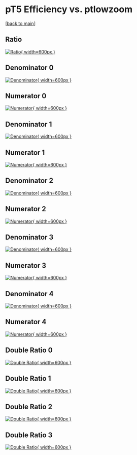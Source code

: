 # pT5 Efficiency vs. ptlowzoom

[[back to main](./)]



## Ratio

[![Ratio](../mtv/var/pT5_base_211_1_eff_ptlowzoom.png){ width=600px }](../mtv/var/pT5_base_211_1_eff_ptlowzoom.pdf)

## Denominator 0

[![Denominator](../mtv/den/pT5_base_211_1_eff_ptlowzoom_den0.png){ width=600px }](../mtv/den/pT5_base_211_1_eff_ptlowzoom_den0.pdf)

## Numerator 0

[![Numerator](../mtv/num/pT5_base_211_1_eff_ptlowzoom_num0.png){ width=600px }](../mtv/num/pT5_base_211_1_eff_ptlowzoom_num0.pdf)

## Denominator 1

[![Denominator](../mtv/den/pT5_base_211_1_eff_ptlowzoom_den1.png){ width=600px }](../mtv/den/pT5_base_211_1_eff_ptlowzoom_den1.pdf)

## Numerator 1

[![Numerator](../mtv/num/pT5_base_211_1_eff_ptlowzoom_num1.png){ width=600px }](../mtv/num/pT5_base_211_1_eff_ptlowzoom_num1.pdf)

## Denominator 2

[![Denominator](../mtv/den/pT5_base_211_1_eff_ptlowzoom_den2.png){ width=600px }](../mtv/den/pT5_base_211_1_eff_ptlowzoom_den2.pdf)

## Numerator 2

[![Numerator](../mtv/num/pT5_base_211_1_eff_ptlowzoom_num2.png){ width=600px }](../mtv/num/pT5_base_211_1_eff_ptlowzoom_num2.pdf)

## Denominator 3

[![Denominator](../mtv/den/pT5_base_211_1_eff_ptlowzoom_den3.png){ width=600px }](../mtv/den/pT5_base_211_1_eff_ptlowzoom_den3.pdf)

## Numerator 3

[![Numerator](../mtv/num/pT5_base_211_1_eff_ptlowzoom_num3.png){ width=600px }](../mtv/num/pT5_base_211_1_eff_ptlowzoom_num3.pdf)

## Denominator 4

[![Denominator](../mtv/den/pT5_base_211_1_eff_ptlowzoom_den4.png){ width=600px }](../mtv/den/pT5_base_211_1_eff_ptlowzoom_den4.pdf)

## Numerator 4

[![Numerator](../mtv/num/pT5_base_211_1_eff_ptlowzoom_num4.png){ width=600px }](../mtv/num/pT5_base_211_1_eff_ptlowzoom_num4.pdf)

## Double Ratio 0

[![Double Ratio](../mtv/ratio/pT5_base_211_1_eff_ptlowzoom_ratio0.png){ width=600px }](../mtv/ratio/pT5_base_211_1_eff_ptlowzoom_ratio0.pdf)

## Double Ratio 1

[![Double Ratio](../mtv/ratio/pT5_base_211_1_eff_ptlowzoom_ratio1.png){ width=600px }](../mtv/ratio/pT5_base_211_1_eff_ptlowzoom_ratio1.pdf)

## Double Ratio 2

[![Double Ratio](../mtv/ratio/pT5_base_211_1_eff_ptlowzoom_ratio2.png){ width=600px }](../mtv/ratio/pT5_base_211_1_eff_ptlowzoom_ratio2.pdf)

## Double Ratio 3

[![Double Ratio](../mtv/ratio/pT5_base_211_1_eff_ptlowzoom_ratio3.png){ width=600px }](../mtv/ratio/pT5_base_211_1_eff_ptlowzoom_ratio3.pdf)

